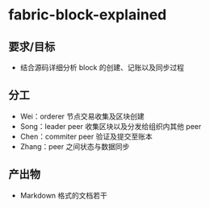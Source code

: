 # fabric-block-explained

## 要求/目标

- 结合源码详细分析 block 的创建、记账以及同步过程

## 分工

- Wei：orderer 节点交易收集及区块创建
- Song：leader peer 收集区块以及分发给组织内其他 peer
- Chen：commiter peer 验证及提交至账本
- Zhang：peer 之间状态与数据同步

## 产出物

- Markdown 格式的文档若干
